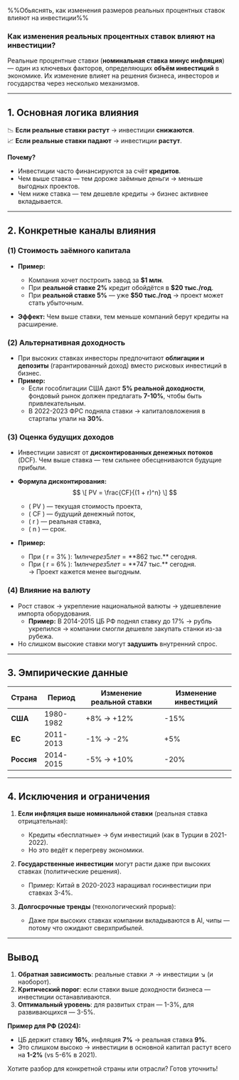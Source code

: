 %%Обьяснять, как изменения размеров реальных процентных ставок влияют на инвестиции%%

### **Как изменения реальных процентных ставок влияют на инвестиции?**  

Реальные процентные ставки (**номинальная ставка минус инфляция**) — один из ключевых факторов, определяющих **объём инвестиций** в экономике. Их изменение влияет на решения бизнеса, инвесторов и государства через несколько механизмов.  

---

## **1. Основная логика влияния**  
📉 **Если реальные ставки растут** → инвестиции **снижаются**.  
📈 **Если реальные ставки падают** → инвестиции **растут**.  

**Почему?**  
- Инвестиции часто финансируются за счёт **кредитов**.  
- Чем выше ставка — тем дороже заёмные деньги → меньше выгодных проектов.  
- Чем ниже ставка — тем дешевле кредиты → бизнес активнее вкладывается.  

---

## **2. Конкретные каналы влияния**  

### **(1) Стоимость заёмного капитала**  
- **Пример:**  
  - Компания хочет построить завод за **$1 млн**.  
  - При **реальной ставке 2%** кредит обойдётся в **$20 тыс./год**.  
  - При **реальной ставке 5%** — уже **$50 тыс./год** → проект может стать убыточным.  

- **Эффект:** Чем выше ставки, тем меньше компаний берут кредиты на расширение.  

### **(2) Альтернативная доходность**  
- При высоких ставках инвесторы предпочитают **облигации и депозиты** (гарантированный доход) вместо рисковых инвестиций в бизнес.  
- **Пример:**  
  - Если гособлигации США дают **5% реальной доходности**, фондовый рынок должен предлагать **7-10%**, чтобы быть привлекательным.  
  - В 2022-2023 ФРС подняла ставки → капиталовложения в стартапы упали на **30%**.  

### **(3) Оценка будущих доходов**  
- Инвестиции зависят от **дисконтированных денежных потоков** (DCF). Чем выше ставка — тем сильнее обесцениваются будущие прибыли.  
- **Формула дисконтирования:**  
$$  \[
  PV = \frac{CF}{(1 + r)^n}
  \]  $$
  - \( PV \) — текущая стоимость проекта,  
  - \( CF \) — будущий денежный поток,  
  - \( r \) — реальная ставка,  
  - \( n \) — срок.  

- **Пример:**  
  - При \( r = 3\% \): $1 млн через 5 лет = **$862 тыс.** сегодня.  
  - При \( r = 6\% \): $1 млн через 5 лет = **$747 тыс.** сегодня.  
  → Проект кажется менее выгодным.  

### **(4) Влияние на валюту**  
- Рост ставок → укрепление национальной валюты → удешевление импорта оборудования.  
  - **Пример:** В 2014-2015 ЦБ РФ поднял ставку до 17% → рубль укрепился → компании смогли дешевле закупать станки из-за рубежа.  
- Но слишком высокие ставки могут **задушить** внутренний спрос.  

---

## **3. Эмпирические данные**  
| Страна       | Период       | Изменение реальной ставки | Изменение инвестиций |  
|--------------|-------------|--------------------------|----------------------|  
| **США**      | 1980-1982   | +8% → +12%               | -15%                 |  
| **ЕС**       | 2011-2013   | -1% → -2%                | +5%                  |  
| **Россия**   | 2014-2015   | -5% → +10%               | -20%                 |  

---

## **4. Исключения и ограничения**  
1. **Если инфляция выше номинальной ставки** (реальная ставка отрицательная):  
   - Кредиты «бесплатные» → бум инвестиций (как в Турции в 2021-2022).  
   - Но это ведёт к перегреву экономики.  

2. **Государственные инвестиции** могут расти даже при высоких ставках (политические решения).  
   - Пример: Китай в 2020-2023 наращивал госинвестиции при ставках 3-4%.  

3. **Долгосрочные тренды** (технологический прорыв):  
   - Даже при высоких ставках компании вкладываются в AI, чипы — потому что ожидают сверхприбылей.  

---

## **Вывод**  
1. **Обратная зависимость**: реальные ставки ↗ → инвестиции ↘ (и наоборот).  
2. **Критический порог**: если ставки выше доходности бизнеса — инвестиции останавливаются.  
3. **Оптимальный уровень**: для развитых стран — 1-3%, для развивающихся — 3-5%.  

**Пример для РФ (2024):**  
- ЦБ держит ставку **16%**, инфляция **7%** → реальная ставка **9%**.  
- Это слишком высоко → инвестиции в основной капитал растут всего на **1-2%** (vs 5-6% в 2021).  

Хотите разбор для конкретной страны или отрасли? Готов уточнить!